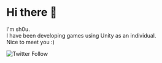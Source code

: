 # Hi there 👋

I'm sh0u.  
I have been developing games using Unity as an individual.  
Nice to meet you :)  

![Twitter Follow](https://img.shields.io/twitter/follow/sh0ou?style=social)

<!--
**sh0ou/sh0ou** is a ✨ _special_ ✨ repository because its `README.md` (this file) appears on your GitHub profile.

Here are some ideas to get you started:

- 🔭 I’m currently working on ...
- 🌱 I’m currently learning ...
- 👯 I’m looking to collaborate on ...
- 🤔 I’m looking for help with ...
- 💬 Ask me about ...
- 📫 How to reach me: ...
- 😄 Pronouns: ...
- ⚡ Fun fact: ...
-->
